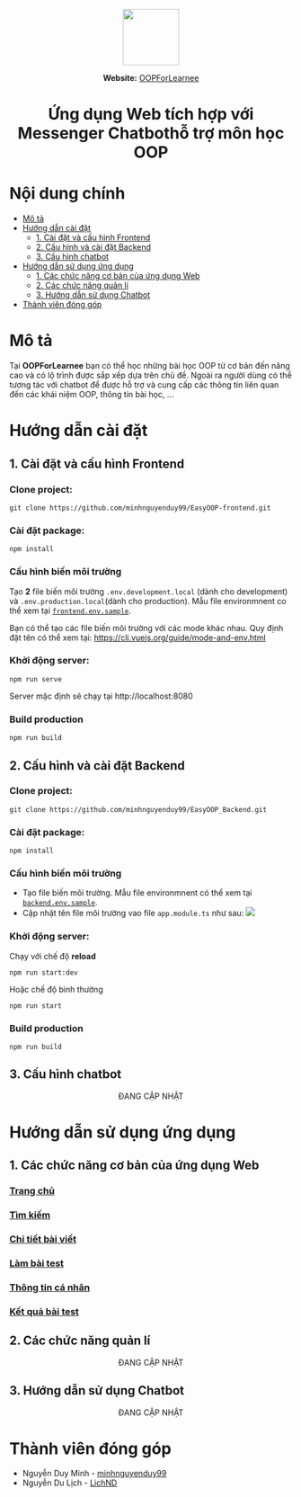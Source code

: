 <p align="center">
	<img src="https://res.cloudinary.com/dml8e1w0z/image/upload/v1625188482/oop-learning-helper/color_tnvl21.png" width="100px" height="auto" />
	<p align="center">
	<strong>Website:</strong>
	<a href="https://oop-learnee.herokuapp.com/">OOPForLearnee</a>
	</p>
</p>
<h1 align="center">Ứng dụng Web tích hợp với Messenger Chatbothỗ trợ môn học OOP
</h1>

# Nội dung chính
- [Mô tả](#description)
- [Hướng dẫn cài đặt](#setup-guide)
  * [1. Cài đặt và cấu hình Frontend](#frontend-setup)
  * [2. Cấu hình và cài đặt Backend](#backend-setup)
  * [3. Cấu hình chatbot](#chatbot-setup)
- [Hướng dẫn sử dụng ứng dụng](#usage-guide)
  * [1. Các chức năng cơ bản của ứng dụng Web](#web-features)
  * [2. Các chức năng quản lí](#web-management-features)
  * [3. Hướng dẫn sử dụng Chatbot](#chatbot-usage-guide)
- [Thành viên đóng góp](#contributors)


# <a name="description">Mô tả</a>

Tại **OOPForLearnee** bạn có thể học những bài học OOP từ cơ bản đến nâng cao và có lộ trình được sắp xếp dựa trên chủ đề. Ngoài ra người dùng có thể tương tác với chatbot để được hỗ trợ và cung cấp các thông tin liên quan đến các khái niệm OOP, thông tin bài học, ...

# <a name="setup-guide">Hướng dẫn cài đặt</a>

## <a name="frontend-setup">1. Cài đặt và cấu hình Frontend</a>

### Clone project:
```
git clone https://github.com/minhnguyenduy99/EasyOOP-frontend.git
```
### Cài đặt package:
```
npm install
```

### Cấu hình biến môi trường
Tạo **2** file biến môi trường ```.env.development.local``` (dành cho development) và ```.env.production.local```(dành cho production). Mẫu file environmnent co thể xem tại [```frontend.env.sample```](https://github.com/minhnguyenduy99/OOPForLearnee/blob/main/environments/frontend.env.sample).

Bạn có thể tạo các file biến môi trường với các mode khác nhau.  Quy định đặt tên có thể xem tại: https://cli.vuejs.org/guide/mode-and-env.html

### Khởi động server:
```
npm run serve
```
Server mặc định sẽ chạy tại http://localhost:8080 

### Build production
```
npm run build
```

## <a name="backend-setup">2. Cấu hình và cài đặt Backend</a>
### Clone project:
```
git clone https://github.com/minhnguyenduy99/EasyOOP_Backend.git
```
### Cài đặt package:
```
npm install
```
### Cấu hình biến môi trường
- Tạo file biến môi trường. Mẫu file environmnent có thể xem tại [```backend.env.sample```](https://github.com/minhnguyenduy99/OOPForLearnee/blob/main/environments/backend.env.sample).
- Cập nhật tên file môi trường vao file ```app.module.ts``` như sau:
![](https://i.im.ge/2021/07/14/2lvCS.png)

### Khởi động server:
Chạy với chế độ **reload**
```
npm run start:dev
```
Hoặc chế độ bình thường
```
npm run start
```

### Build production
```
npm run build
```

## <a name="chatbot-setup">3. Cấu hình chatbot</a>
<p align="center">ĐANG CẬP NHẬT</p>

# <a name="usage-guide">Hướng dẫn sử dụng ứng dụng</a>

## <a name="web-features">1. Các chức năng cơ bản của ứng dụng Web</a>

### [Trang chủ](https://i.im.ge/2021/07/14/2lcAW.png)
### [Tìm kiếm](https://i.im.ge/2021/07/14/2lgp0.png)
### [Chi tiết bài viết](https://i.im.ge/2021/07/14/2lb7r.png)
### [Làm bài test](https://i.im.ge/2021/07/14/2l3Gm.png)
### [Thông tin cá nhân](https://i.im.ge/2021/07/14/2lxbf.png)
### [Kết quả bài test](https://i.im.ge/2021/07/14/2lEi1.png)

## <a name="web-management-features">2. Các chức năng quản lí</a>
<p align="center">ĐANG CẬP NHẬT</p>

## <a name="chatbot-usage-guide">3. Hướng dẫn sử dụng Chatbot</a>
<p align="center">ĐANG CẬP NHẬT</p>

# <a name="contributors">Thành viên đóng góp</a>

- Nguyễn Duy Minh - [minhnguyenduy99](https://github.com/minhnguyenduy99)
- Nguyễn Du Lịch - [LichND](https://github.com/LichND)
